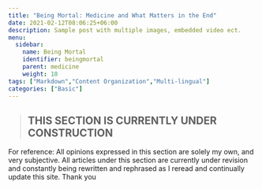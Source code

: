 ```yaml
---
title: "Being Mortal: Medicine and What Matters in the End"
date: 2021-02-12T08:06:25+06:00
description: Sample post with multiple images, embedded video ect.
menu:
  sidebar:
    name: Being Mortal
    identifier: beingmortal
    parent: medicine
    weight: 10
tags: ["Markdown","Content Organization","Multi-lingual"]
categories: ["Basic"]
---
```

>##       THIS SECTION IS CURRENTLY UNDER CONSTRUCTION

For reference: All opinions expressed in this section are solely my own, and very subjective. All articles under this section are currently under revision and constantly being rewritten and rephrased as I reread and continually update this site. Thank you
